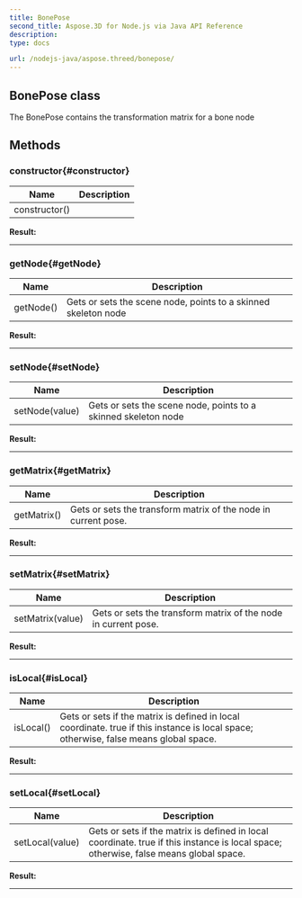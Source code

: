 ```yaml
---
title: BonePose 
second_title: Aspose.3D for Node.js via Java API Reference
description: 
type: docs

url: /nodejs-java/aspose.threed/bonepose/
---
```

## BonePose class

  The BonePose contains the transformation matrix for a bone node


## Methods

### constructor{#constructor}

| Name | Description |
| --- | --- |
| constructor() |  | 

 **Result:**



---


### getNode{#getNode}

| Name | Description |
| --- | --- |
| getNode() | Gets or sets the scene node, points to a skinned skeleton node | 

 **Result:**



---


### setNode{#setNode}

| Name | Description |
| --- | --- |
| setNode(value) | Gets or sets the scene node, points to a skinned skeleton node | 

 **Result:**



---


### getMatrix{#getMatrix}

| Name | Description |
| --- | --- |
| getMatrix() | Gets or sets the transform matrix of the node in current pose. | 

 **Result:**



---


### setMatrix{#setMatrix}

| Name | Description |
| --- | --- |
| setMatrix(value) | Gets or sets the transform matrix of the node in current pose. | 

 **Result:**



---


### isLocal{#isLocal}

| Name | Description |
| --- | --- |
| isLocal() | Gets or sets if the matrix is defined in local coordinate. true if this instance is local space; otherwise, false means global space. | 

 **Result:**



---


### setLocal{#setLocal}

| Name | Description |
| --- | --- |
| setLocal(value) | Gets or sets if the matrix is defined in local coordinate. true if this instance is local space; otherwise, false means global space. | 

 **Result:**



---



